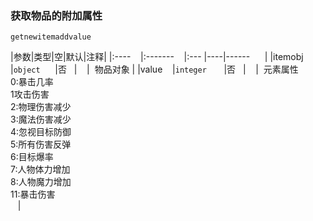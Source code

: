 ### 获取物品的附加属性
`getnewitemaddvalue`

|参数|类型|空|默认|注释|
|:----    |:-------    |:--- |----|------      |
|itemobj     |`object`      |否   |    |  物品对象 |
|value    |`integer`       |否   |    |  元素属性<br /> 0:暴击几率<br /> 1攻击伤害<br /> 2:物理伤害减少<br /> 3:魔法伤害减少<br /> 4:忽视目标防御<br /> 5:所有伤害反弹<br /> 6:目标爆率<br /> 7:人物体力增加<br /> 8:人物魔力增加<br /> 11:暴击伤害<br />    |

